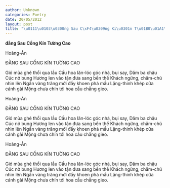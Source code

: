 ```yaml
---
author: Unknown
categories: Poetry
date: 20/05/2012
layout: post
title: "\u0111\u0103\u0300ng Sau C\xF4\u0309ng Ki\u0301n T\u01B0\u01A1\u0300ng Cao"
---
```


**đằng Sau Cổng Kín Tường Cao**

Hoàng-Ân


ĐẰNG SAU CỔNG KÍN TƯỜNG CAO

Gió mùa ghé thổi qua lầu
Cầu hoa lăn-lóc góc nhà, bụi say,
Dăm ba chậu Cúc nở bung
Hương len vào tận đưa sang bến thề
Khách ngừng, chăm-chú nhìn lên
Ngấn vàng trăng mới đầy khoen phá mầu
Lặng-thinh khép cửa cánh gài
Mộng chưa chín tới hoa cầu chẳng gieo.

Hoàng-Ân


ĐẰNG SAU CỔNG KÍN TƯỜNG CAO

Gió mùa ghé thổi qua lầu
Cầu hoa lăn-lóc góc nhà, bụi say,
Dăm ba chậu Cúc nở bung
Hương len vào tận đưa sang bến thề
Khách ngừng, chăm-chú nhìn lên
Ngấn vàng trăng mới đầy khoen phá mầu
Lặng-thinh khép cửa cánh gài
Mộng chưa chín tới hoa cầu chẳng gieo.

Hoàng-Ân


ĐẰNG SAU CỔNG KÍN TƯỜNG CAO

Gió mùa ghé thổi qua lầu
Cầu hoa lăn-lóc góc nhà, bụi say,
Dăm ba chậu Cúc nở bung
Hương len vào tận đưa sang bến thề
Khách ngừng, chăm-chú nhìn lên
Ngấn vàng trăng mới đầy khoen phá mầu
Lặng-thinh khép cửa cánh gài
Mộng chưa chín tới hoa cầu chẳng gieo.
